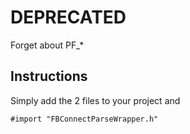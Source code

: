 DEPRECATED
=======================

Forget about PF_*

Instructions
------------
Simply add the 2 files to your project and

`#import "FBConnectParseWrapper.h"`
